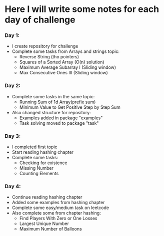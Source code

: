 # Here I will write some notes for each day of challenge

### Day 1:
- I create repository for challenge
- Complete some tasks from Arrays and strings topic:
  - Reverse String (tho pointers)
  - Squares of a Sorted Array (O(n) solution)
  - Maximum Average Subarray I (Sliding window)
  - Max Consecutive Ones III (Sliding window)

### Day 2:
- Complete some tasks in the same topic:
  - Running Sum of 1d Array(prefix sum)
  - Minimum Value to Get Positive Step by Step Sum
- Also changed structure for repository:
  - Examples added in package "examples"
  - Task solving moved to package "task"

### Day 3:
- I completed first topic
- Start reading hashing chapter
- Complete some tasks:
  - Checking for existence
  - Missing Number
  - Counting Elements

### Day 4:
- Continue reading hashing chapter
- Added some examples from hashing chapter
- Complete some easy/medium task on leetcode
- Also complete some from chapter hashing:
  - Find Players With Zero or One Losses
  - Largest Unique Number
  - Maximum Number of Balloons
